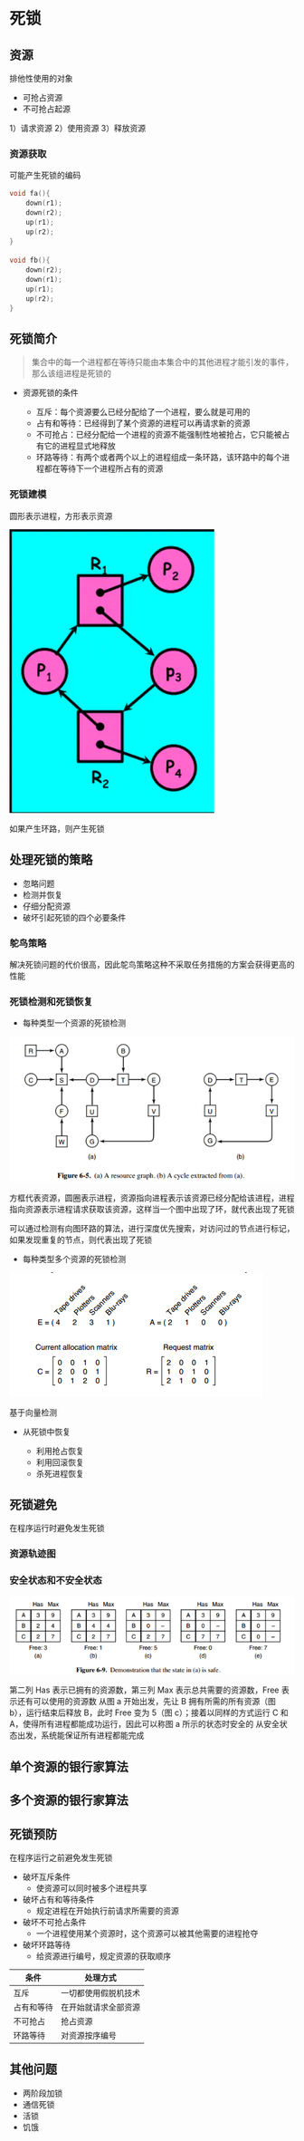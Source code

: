 # 死锁

## 资源

排他性使用的对象

- 可抢占资源
- 不可抢占起源

1）请求资源 2）使用资源 3）释放资源

### 资源获取

可能产生死锁的编码

```c
void fa(){
    down(r1);
    down(r2);
    up(r1);
    up(r2);
}

void fb(){
    down(r2);
    down(r1);
    up(r1);
    up(r2);
}
```

## 死锁简介

> 集合中的每一个进程都在等待只能由本集合中的其他进程才能引发的事件，那么该组进程是死锁的

- 资源死锁的条件

  - 互斥：每个资源要么已经分配给了一个进程，要么就是可用的
  - 占有和等待：已经得到了某个资源的进程可以再请求新的资源
  - 不可抢占：已经分配给一个进程的资源不能强制性地被抢占，它只能被占有它的进程显式地释放
  - 环路等待：有两个或者两个以上的进程组成一条环路，该环路中的每个进程都在等待下一个进程所占有的资源

### 死锁建模

圆形表示进程，方形表示资源

![屏幕截图 2020-08-06 103700](/assets/屏幕截图%202020-08-06%20103700.png)

如果产生环路，则产生死锁

## 处理死锁的策略

- 忽略问题
- 检测并恢复
- 仔细分配资源
- 破坏引起死锁的四个必要条件

### 鸵鸟策略

解决死锁问题的代价很高，因此鸵鸟策略这种不采取任务措施的方案会获得更高的性能

### 死锁检测和死锁恢复

- 每种类型一个资源的死锁检测

![202032182320](/assets/202032182320.png)

方框代表资源，圆圈表示进程，资源指向进程表示该资源已经分配给该进程，进程指向资源表示进程请求获取该资源，这样当一个图中出现了环，就代表出现了死锁

可以通过检测有向图环路的算法，进行深度优先搜索，对访问过的节点进行标记，如果发现重复的节点，则代表出现了死锁

- 每种类型多个资源的死锁检测

![202032182611](/assets/202032182611.png)

基于向量检测

- 从死锁中恢复

  - 利用抢占恢复
  - 利用回滚恢复
  - 杀死进程恢复

## 死锁避免

在程序运行时避免发生死锁

### 资源轨迹图

### 安全状态和不安全状态

![20203218352](/assets/20203218352.png)

第二列 Has 表示已拥有的资源数，第三列 Max 表示总共需要的资源数，Free 表示还有可以使用的资源数
从图 a 开始出发，先让 B 拥有所需的所有资源（图 b），运行结束后释放 B，此时 Free 变为 5（图 c）；接着以同样的方式运行 C 和 A，使得所有进程都能成功运行，因此可以称图 a 所示的状态时安全的
从安全状态出发，系统能保证所有进程都能完成

## 单个资源的银行家算法

## 多个资源的银行家算法

## 死锁预防

在程序运行之前避免发生死锁

- 破坏互斥条件
  - 使资源可以同时被多个进程共享
- 破坏占有和等待条件
  - 规定进程在开始执行前请求所需要的资源
- 破坏不可抢占条件
  - 一个进程使用某个资源时，这个资源可以被其他需要的进程抢夺
- 破坏环路等待
  - 给资源进行编号，规定资源的获取顺序

条件    | 处理方式
----- | ----------
互斥    | 一切都使用假脱机技术
占有和等待 | 在开始就请求全部资源
不可抢占  | 抢占资源
环路等待  | 对资源按序编号

## 其他问题

- 两阶段加锁
- 通信死锁
- 活锁
- 饥饿


